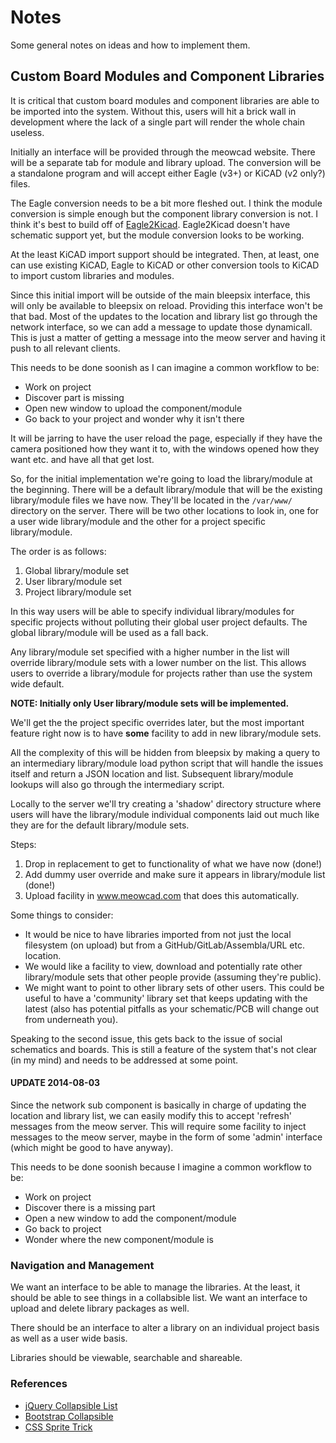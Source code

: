 Notes
=====


Some general notes on ideas and how to implement them.


Custom Board Modules and Component Libraries
--------------------------------------------

It is critical that custom board modules and component
libraries are able to be imported into the system.  Without
this, users will hit a brick wall in development where the
lack of a single part will render the whole chain useless.

Initially an interface will be provided through the meowcad
website.  There will be a separate tab for module and library
upload.  The conversion will be a standalone program and
will accept either Eagle (v3+) or KiCAD (v2 only?) files.

The Eagle conversion needs to be a bit more fleshed out.  I think
the module conversion is simple enough but the component library 
conversion is not.  I think it's best to build off of 
[Eagle2Kicad](https://github.com/DanChianucci/Eagle2Kicad).  Eagle2Kicad
doesn't have schematic support yet, but the module conversion looks
to be working.

At the least KiCAD import support should be integrated.  Then, at least,
one can use existing KiCAD, Eagle to KiCAD or other conversion tools to
KiCAD to import custom libraries and modules.

Since this initial import will be outside of the main bleepsix interface,
this will only be available to bleepsix on reload.  Providing this interface
won't be that bad.  Most of the updates to the location and library list
go through the network interface, so we can add a message to update those
dynamicall.  This is just a matter of getting a message into the
meow server and having it push to all relevant clients.

This needs to be done soonish as I can imagine a common workflow to be:
  - Work on project
  - Discover part is missing
  - Open new window to upload the component/module
  - Go back to your project and wonder why it isn't there

It will be jarring to have the user reload the page, especially if they
have the camera positioned how they want it to, with the windows opened
how they want etc. and have all that get lost.

So, for the initial implementation we're going to load the library/module
at the beginning.  There will be a default library/module that will be
the existing library/module files we have now.  They'll be located in 
the `/var/www/` directory on the server.  There will be two other locations
to look in, one for a user wide library/module and the other for a 
project specific library/module.

The order is as follows:

  1. Global library/module set
  2. User library/module set
  3. Project library/module set

In this way users will be able to specify individual library/modules for
specific projects without polluting their global user project defaults.  The
global library/module will be used as a fall back.

Any library/module set specified with a higher number in the list will override
library/module sets with a lower number on the list.
This allows users to override a library/module for projects rather than use the
system wide default.

**NOTE: Initially only User library/module sets will be implemented.**

We'll get the the project specific overrides later, but the most important
feature right now is to have **some** facility to add in new library/module
sets.

All the complexity of this will be hidden from bleepsix by making a query to 
an intermediary library/module load python script that will handle the issues
itself and return a JSON location and list.  Subsequent library/module lookups
will also go through the intermediary script.

Locally to the server we'll try creating a 'shadow' directory structure where
users will have the library/module individual components laid out much like
they are for the default library/module sets.

Steps:

  1. Drop in replacement to get to functionality of what we have now (done!)
  2. Add dummy user override and make sure it appears in library/module list (done!)
  3. Upload facility in www.meowcad.com that does this automatically.

Some things to consider:

  - It would be nice to have libraries imported from not just the local filesystem
    (on upload) but from a GitHub/GitLab/Assembla/URL etc. location.
  - We would like a facility to view, download and potentially rate other library/module sets
    that other people provide (assuming they're public).
  - We might want to point to other library sets of other users.  This could be useful
    to have a 'community' library set that keeps updating with the latest (also has
    potential pitfalls as your schematic/PCB will change out from underneath you).

Speaking to the second issue, this gets back to the issue of social schematics and boards.
This is still a feature of the system that's not clear (in my mind) and needs to be addressed
at some point.

#### UPDATE 2014-08-03

Since the network sub component is basically in charge of updating the location and library list,
we can easily modify this to accept 'refresh' messages from the meow server.  This will require
some facility to inject messages to the meow server, maybe in the form of some 'admin' interface
(which might be good to have anyway).

This needs to be done soonish because I imagine a common workflow to be:

  - Work on project
  - Discover there is a missing part
  - Open a new window to add the component/module
  - Go back to project
  - Wonder where the new component/module is


### Navigation and Management


We want an interface to be able to manage the libraries.  At the least, it should be able to
see things in a collabsible list.  We want an interface to upload and delete library packages as well.

There should be an interface to alter a library on an individual project basis as well as a user
wide basis.

Libraries should be viewable, searchable and shareable.


### References

  - [jQuery Collapsible List](http://kaipi.me/demos/collapsible-list.html)
  - [Bootstrap Collapsible](http://getbootstrap.com/javascript/#collapse)
  - [CSS Sprite Trick](http://css-tricks.com/css-sprites/)


